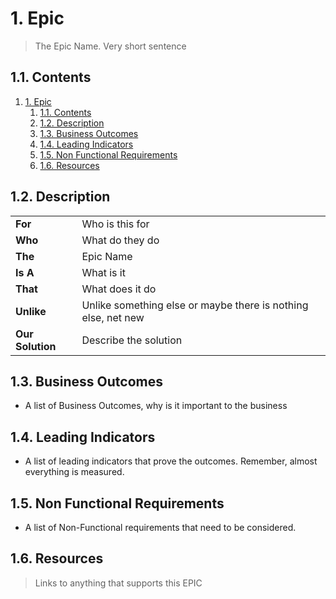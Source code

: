 # 1. Epic

> The Epic Name.  Very short sentence

## 1.1. Contents

1. [1. Epic](#1-epic)
   1. [1.1. Contents](#11-contents)
   2. [1.2. Description](#12-description)
   3. [1.3. Business Outcomes](#13-business-outcomes)
   4. [1.4. Leading Indicators](#14-leading-indicators)
   5. [1.5. Non Functional Requirements](#15-non-functional-requirements)
   6. [1.6. Resources](#16-resources)

## 1.2. Description

|                  |                                                               |
| ---------------- | ------------------------------------------------------------- |
| **For**          | Who is this for                                               |
| **Who**          | What do they do                                               |
| **The**          | Epic Name                                                     |
| **Is A**         | What is it                                                    |
| **That**         | What does it do                                               |
| **Unlike**       | Unlike something else or maybe there is nothing else, net new |
| **Our Solution** | Describe the solution                                         |

## 1.3. Business Outcomes

- A list of Business Outcomes, why is it important to the business

## 1.4. Leading Indicators

- A list of leading indicators that prove the outcomes. Remember, almost everything is measured.

## 1.5. Non Functional Requirements

- A list of Non-Functional requirements that need to be considered.

## 1.6. Resources

> Links to anything that supports this EPIC
